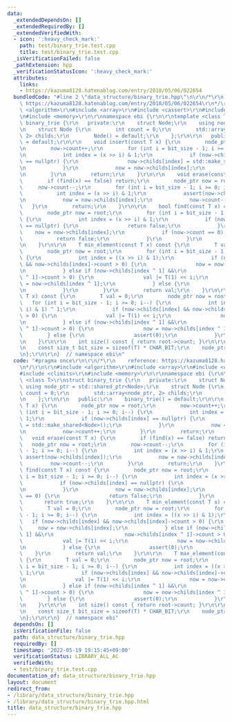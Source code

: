 ```yaml
---
data:
  _extendedDependsOn: []
  _extendedRequiredBy: []
  _extendedVerifiedWith:
  - icon: ':heavy_check_mark:'
    path: test/binary_trie.test.cpp
    title: test/binary_trie.test.cpp
  _isVerificationFailed: false
  _pathExtension: hpp
  _verificationStatusIcon: ':heavy_check_mark:'
  attributes:
    links:
    - https://kazuma8128.hatenablog.com/entry/2018/05/06/022654
  bundledCode: "#line 2 \"data_structure/binary_trie.hpp\"\n\r\n/*\r\n    reference:\
    \ https://kazuma8128.hatenablog.com/entry/2018/05/06/022654\r\n*/\r\n\r\n#include\
    \ <algorithm>\r\n#include <array>\r\n#include <cassert>\r\n#include <climits>\r\
    \n#include <memory>\r\n\r\nnamespace ebi {\r\n\r\ntemplate <class T>\r\nstruct\
    \ binary_trie {\r\n   private:\r\n    struct Node;\r\n    using node_ptr = std::shared_ptr<Node>;\r\
    \n    struct Node {\r\n        int count = 0;\r\n        std::array<node_ptr,\
    \ 2> childs;\r\n        Node() = default;\r\n    };\r\n\r\n   public:\r\n    binary_trie()\
    \ = default;\r\n\r\n    void insert(const T x) {\r\n        node_ptr now = root;\r\
    \n        now->count++;\r\n        for (int i = bit_size - 1; i >= 0; i--) {\r\
    \n            int index = (x >> i) & 1;\r\n            if (now->childs[index]\
    \ == nullptr) {\r\n                now->childs[index] = std::make_shared<Node>();\r\
    \n            }\r\n            now = now->childs[index];\r\n            now->count++;\r\
    \n        }\r\n        return;\r\n    }\r\n\r\n    void erase(const T x) {\r\n\
    \        if (find(x) == false) return;\r\n        node_ptr now = root;\r\n   \
    \     now->count--;\r\n        for (int i = bit_size - 1; i >= 0; i--) {\r\n \
    \           int index = (x >> i) & 1;\r\n            assert(now->childs[index]);\r\
    \n            now = now->childs[index];\r\n            now->count--;\r\n     \
    \   }\r\n        return;\r\n    }\r\n\r\n    bool find(const T x) const {\r\n\
    \        node_ptr now = root;\r\n        for (int i = bit_size - 1; i >= 0; i--)\
    \ {\r\n            int index = (x >> i) & 1;\r\n            if (now->childs[index]\
    \ == nullptr) {\r\n                return false;\r\n            }\r\n        \
    \    now = now->childs[index];\r\n            if (now->count == 0) {\r\n     \
    \           return false;\r\n            }\r\n        }\r\n        return true;\r\
    \n    }\r\n\r\n    T min_element(const T x) const {\r\n        T val = 0;\r\n\
    \        node_ptr now = root;\r\n        for (int i = bit_size - 1; i >= 0; i--)\
    \ {\r\n            int index = ((x >> i) & 1);\r\n            if (now->childs[index]\
    \ && now->childs[index]->count > 0) {\r\n                now = now->childs[index];\r\
    \n            } else if (now->childs[index ^ 1] &&\r\n                       now->childs[index\
    \ ^ 1]->count > 0) {\r\n                val |= T(1) << i;\r\n                now\
    \ = now->childs[index ^ 1];\r\n            } else {\r\n                assert(0);\r\
    \n            }\r\n        }\r\n        return val;\r\n    }\r\n\r\n    T max_element(const\
    \ T x) const {\r\n        T val = 0;\r\n        node_ptr now = root;\r\n     \
    \   for (int i = bit_size - 1; i >= 0; i--) {\r\n            int index = ((x >>\
    \ i) & 1) ^ 1;\r\n            if (now->childs[index] && now->childs[index]->count\
    \ > 0) {\r\n                val |= T(1) << i;\r\n                now = now->childs[index];\r\
    \n            } else if (now->childs[index ^ 1] &&\r\n                       now->childs[index\
    \ ^ 1]->count > 0) {\r\n                now = now->childs[index ^ 1];\r\n    \
    \        } else {\r\n                assert(0);\r\n            }\r\n        }\r\
    \n    }\r\n\r\n    int size() const { return root->count; }\r\n\r\n   private:\r\
    \n    const size_t bit_size = sizeof(T) * CHAR_BIT;\r\n    node_ptr root = std::make_shared<Node>();\r\
    \n};\r\n\r\n}  // namespace ebi\n"
  code: "#pragma once\r\n\r\n/*\r\n    reference: https://kazuma8128.hatenablog.com/entry/2018/05/06/022654\r\
    \n*/\r\n\r\n#include <algorithm>\r\n#include <array>\r\n#include <cassert>\r\n\
    #include <climits>\r\n#include <memory>\r\n\r\nnamespace ebi {\r\n\r\ntemplate\
    \ <class T>\r\nstruct binary_trie {\r\n   private:\r\n    struct Node;\r\n   \
    \ using node_ptr = std::shared_ptr<Node>;\r\n    struct Node {\r\n        int\
    \ count = 0;\r\n        std::array<node_ptr, 2> childs;\r\n        Node() = default;\r\
    \n    };\r\n\r\n   public:\r\n    binary_trie() = default;\r\n\r\n    void insert(const\
    \ T x) {\r\n        node_ptr now = root;\r\n        now->count++;\r\n        for\
    \ (int i = bit_size - 1; i >= 0; i--) {\r\n            int index = (x >> i) &\
    \ 1;\r\n            if (now->childs[index] == nullptr) {\r\n                now->childs[index]\
    \ = std::make_shared<Node>();\r\n            }\r\n            now = now->childs[index];\r\
    \n            now->count++;\r\n        }\r\n        return;\r\n    }\r\n\r\n \
    \   void erase(const T x) {\r\n        if (find(x) == false) return;\r\n     \
    \   node_ptr now = root;\r\n        now->count--;\r\n        for (int i = bit_size\
    \ - 1; i >= 0; i--) {\r\n            int index = (x >> i) & 1;\r\n           \
    \ assert(now->childs[index]);\r\n            now = now->childs[index];\r\n   \
    \         now->count--;\r\n        }\r\n        return;\r\n    }\r\n\r\n    bool\
    \ find(const T x) const {\r\n        node_ptr now = root;\r\n        for (int\
    \ i = bit_size - 1; i >= 0; i--) {\r\n            int index = (x >> i) & 1;\r\n\
    \            if (now->childs[index] == nullptr) {\r\n                return false;\r\
    \n            }\r\n            now = now->childs[index];\r\n            if (now->count\
    \ == 0) {\r\n                return false;\r\n            }\r\n        }\r\n \
    \       return true;\r\n    }\r\n\r\n    T min_element(const T x) const {\r\n\
    \        T val = 0;\r\n        node_ptr now = root;\r\n        for (int i = bit_size\
    \ - 1; i >= 0; i--) {\r\n            int index = ((x >> i) & 1);\r\n         \
    \   if (now->childs[index] && now->childs[index]->count > 0) {\r\n           \
    \     now = now->childs[index];\r\n            } else if (now->childs[index ^\
    \ 1] &&\r\n                       now->childs[index ^ 1]->count > 0) {\r\n   \
    \             val |= T(1) << i;\r\n                now = now->childs[index ^ 1];\r\
    \n            } else {\r\n                assert(0);\r\n            }\r\n    \
    \    }\r\n        return val;\r\n    }\r\n\r\n    T max_element(const T x) const\
    \ {\r\n        T val = 0;\r\n        node_ptr now = root;\r\n        for (int\
    \ i = bit_size - 1; i >= 0; i--) {\r\n            int index = ((x >> i) & 1) ^\
    \ 1;\r\n            if (now->childs[index] && now->childs[index]->count > 0) {\r\
    \n                val |= T(1) << i;\r\n                now = now->childs[index];\r\
    \n            } else if (now->childs[index ^ 1] &&\r\n                       now->childs[index\
    \ ^ 1]->count > 0) {\r\n                now = now->childs[index ^ 1];\r\n    \
    \        } else {\r\n                assert(0);\r\n            }\r\n        }\r\
    \n    }\r\n\r\n    int size() const { return root->count; }\r\n\r\n   private:\r\
    \n    const size_t bit_size = sizeof(T) * CHAR_BIT;\r\n    node_ptr root = std::make_shared<Node>();\r\
    \n};\r\n\r\n}  // namespace ebi"
  dependsOn: []
  isVerificationFile: false
  path: data_structure/binary_trie.hpp
  requiredBy: []
  timestamp: '2022-05-19 19:15:45+09:00'
  verificationStatus: LIBRARY_ALL_AC
  verifiedWith:
  - test/binary_trie.test.cpp
documentation_of: data_structure/binary_trie.hpp
layout: document
redirect_from:
- /library/data_structure/binary_trie.hpp
- /library/data_structure/binary_trie.hpp.html
title: data_structure/binary_trie.hpp
---
```

